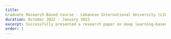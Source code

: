 ```yaml
---
title: 
Graduate Research-Based Course - Lebanese International University (LIU)
duration: October 2022 - January 2023
excerpt: Successfully presented a research paper on deep learning-based sign language recognition as a partial fulfillment of the Professional Issues in Computing course.
order: 1
---
```

